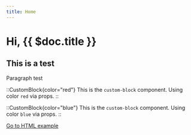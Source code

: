```yaml
---
title: Home
---
```


# Hi, {{ $doc.title }}

## This is a test

Paragraph test

::CustomBlock{color="red"}
This is the `custom-block` component. Using color `red` via props.
::

::CustomBlock{color="blue"}
This is the `custom-block` component. Using color `blue` via props.
::

[Go to HTML example](./test-html)

